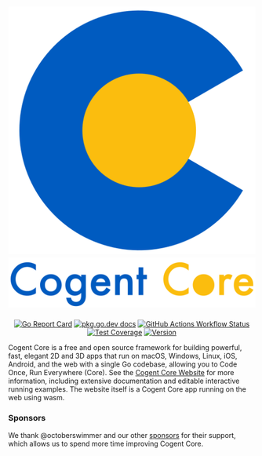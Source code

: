 <h1 align="center">
    <a href="https://cogentcore.org/core">
        <img alt="Cogent Core Logo" src="icon.svg"><br>
        <img alt="Cogent Core Name Banner" width="612" src="docs/name.png">
    </a>
</h1>

<p align="center">
    <a href="https://goreportcard.com/report/cogentcore.org/core"><img src="https://goreportcard.com/badge/cogentcore.org/core" alt="Go Report Card"></a>
    <a href="https://pkg.go.dev/cogentcore.org/core"><img src="https://img.shields.io/badge/dev-reference-007d9c?logo=go&logoColor=white&style=flat" alt="pkg.go.dev docs"></a>
    <a href="https://github.com/cogentcore/core/actions"><img alt="GitHub Actions Workflow Status" src="https://img.shields.io/github/actions/workflow/status/cogentcore/core/go.yml"></a>
    <a href="https://raw.githack.com/wiki/cogentcore/core/coverage.html"><img alt="Test Coverage" src="https://github.com/cogentcore/core/wiki/coverage.svg"></a>
    <a href="https://github.com/cogentcore/core/tags"><img alt="Version" src="https://img.shields.io/github/v/tag/cogentcore/core?label=version"></a>
</p>

Cogent Core is a free and open source framework for building powerful, fast, elegant 2D and 3D apps that run on macOS, Windows, Linux, iOS, Android, and the web with a single Go codebase, allowing you to Code Once, Run Everywhere (Core). See the [Cogent Core Website](https://cogentcore.org/core) for more information, including extensive documentation and editable interactive running examples. The website itself is a Cogent Core app running on the web using wasm.

### Sponsors

We thank @octoberswimmer and our other [sponsors](https://github.com/sponsors/cogentcore) for their support, which allows us to spend more time improving Cogent Core.
